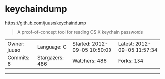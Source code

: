 # keychaindump

https://github.com/juuso/keychaindump
<blockquote>
A proof-of-concept tool for reading OS X keychain passwords
</blockquote>

<table>
<tr><td>Owner: juuso</td>
    <td>Language: C</td>
    <td>Started: 2012-09-05 10:50:00</td>
    <td>Latest: 2012-09-05 11:57:34</td></tr>
<tr><td>Commits: 6</td>
    <td>Stargazers: 486</td>
    <td>Watchers: 486</td>
    <td>Forks: 134</td></tr>
</table>

---

